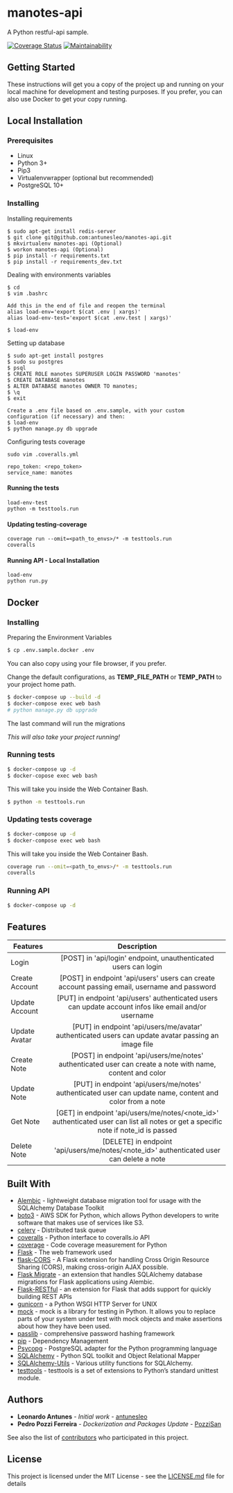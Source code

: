 # manotes-api

A Python restful-api sample.

[![Coverage Status](https://coveralls.io/repos/github/antunesleo/manotes-api/badge.svg?branch=master)](https://coveralls.io/github/antunesleo/manotes-api?branch=master)
[![Maintainability](https://api.codeclimate.com/v1/badges/42b0f620dec82226efb2/maintainability)](https://codeclimate.com/github/antunesleo/manotes-api/maintainability)
## Getting Started

These instructions will get you a copy of the project up and running on your local machine for development and testing purposes.
If you prefer, you can also use Docker to get your copy running.

## Local Installation

### Prerequisites

* Linux
* Python 3+
* Pip3
* Virtualenvwrapper (optional but recommended)
* PostgreSQL 10+ 

### Installing

Installing requirements
```
$ sudo apt-get install redis-server
$ git clone git@github.com:antunesleo/manotes-api.git
$ mkvirtualenv manotes-api (Optional)
$ workon manotes-api (Optional)
$ pip install -r requirements.txt
$ pip install -r requirements_dev.txt
```
Dealing with environments variables

```
$ cd
$ vim .bashrc

Add this in the end of file and reopen the terminal
alias load-env='export $(cat .env | xargs)'
alias load-env-test='export $(cat .env.test | xargs)'

$ load-env
```

Setting up database
```
$ sudo apt-get install postgres
$ sudo su postgres
$ psql
$ CREATE ROLE manotes SUPERUSER LOGIN PASSWORD 'manotes'
$ CREATE DATABASE manotes
$ ALTER DATABASE manotes OWNER TO manotes;
$ \q
$ exit

Create a .env file based on .env.sample, with your custom configuration (if necessary) and then:
$ load-env
$ python manage.py db upgrade

```

Configuring tests coverage
```
sudo vim .coveralls.yml

repo_token: <repo_token>
service_name: manotes
```

#### Running the tests
```
load-env-test
python -m testtools.run
```

#### Updating testing-coverage
```
coverage run --omit=<path_to_envs>/* -m testtools.run
coveralls
```

#### Running API - Local Installation
```
load-env
python run.py
```

## Docker

### Installing

Preparing the Environment Variables

```bash
$ cp .env.sample.docker .env
```

You can also copy using your file browser, if you prefer.

Change the default configurations, as **TEMP_FILE_PATH** or **TEMP_PATH** to your project home path.

```bash
$ docker-compose up --build -d
$ docker-compose exec web bash
# python manage.py db upgrade
```

The last command will run the migrations

*This will also take your project running!*

### Running tests

```bash
$ docker-compose up -d
$ docker-copose exec web bash
```

This will take you inside the Web Container Bash.

```bash
$ python -m testtools.run
```

### Updating tests coverage
```bash
$ docker-compose up -d
$ docker-compose exec web bash
```

This will take you inside the Web Container Bash.

```bash
coverage run --omit=<path_to_envs>/* -m testtools.run
coveralls
```

### Running API
```bash
$ docker-compose up -d
```

## Features
| Features        | Description   |
| -------------   |:-------------:| 
| Login | [POST] in 'api/login' endpoint, unauthenticated users can login |
| Create Account  | [POST] in endpoint 'api/users' users can create account passing email, username and password| 
| Update Account  | [PUT] in endpoint 'api/users' authenticated users can update account infos like email and/or username| 
| Update Avatar   | [PUT] in endpoint 'api/users/me/avatar' authenticated users can update avatar passing an image file|
| Create Note     | [POST] in endpoint 'api/users/me/notes' authenticated user can create a note with name, content and color |
| Update Note     | [PUT] in endpoint 'api/users/me/notes' authenticated user can update name, content and color from a note|
| Get Note        | [GET] in endpoint 'api/users/me/notes/<note_id>' authenticated user can list all notes or get a specific note if note_id is passed |
| Delete Note     | [DELETE] in endpoint 'api/users/me/notes/<note_id>' authenticated user can delete a note |


## Built With

* [Alembic](http://alembic.zzzcomputing.com/en/latest/) - lightweight database migration tool for usage with the SQLAlchemy Database Toolkit
* [boto3](https://pypi.org/project/boto3/) - AWS SDK for Python, which allows Python developers to write software that makes use of services like S3.
* [celery](https://pypi.org/project/celery/) - Distributed task queue
* [coveralls](https://pypi.org/project/python-coveralls/) - Python interface to coveralls.io API
* [coverage](https://pypi.org/project/coverage/) - Code coverage measurement for Python
* [Flask](http://flask.pocoo.org/) - The web framework used
* [flask-CORS](https://flask-cors.readthedocs.io/en/latest/) - A Flask extension for handling Cross Origin Resource Sharing (CORS), making cross-origin AJAX possible.
* [Flask Migrate](https://flask-migrate.readthedocs.io/en/latest/) - an extension that handles SQLAlchemy database migrations for Flask applications using Alembic.
* [Flask-RESTful](https://flask-restful.readthedocs.io/en/latest/) - an extension for Flask that adds support for quickly building REST APIs
* [gunicorn](https://pypi.org/search/?q=gunicorn) - a Python WSGI HTTP Server for UNIX
* [mock](https://pypi.org/project/mock/) - mock is a library for testing in Python. It allows you to replace parts of your system under test with mock objects and make assertions about how they have been used.
* [passlib](https://pypi.org/project/passlib/) - comprehensive password hashing framework
* [pip](https://pypi.org/project/pip/) - Dependency Management
* [Psycopg](http://initd.org/psycopg/) - PostgreSQL adapter for the Python programming language
* [SQLAlchemy](https://www.sqlalchemy.org/) - Python SQL toolkit and Object Relational Mapper
* [SQLAlchemy-Utils](https://pypi.org/project/SQLAlchemy-Utils/) - Various utility functions for SQLAlchemy.
* [testtools](http://testtools.readthedocs.io/en/latest/for-test-authors.html) - testtools is a set of extensions to Python’s standard unittest module.

## Authors

* **Leonardo Antunes** - *Initial work* - [antunesleo](https://github.com/antunesleo)
* **Pedro Pozzi Ferreira** - *Dockerization and Packages Update* - [PozziSan](https://github.com/PozziSan)


See also the list of [contributors](https://github.com/antunesleo/manotes-api/contributors) who participated in this project.

## License

This project is licensed under the MIT License - see the [LICENSE.md](LICENSE.md) file for details
